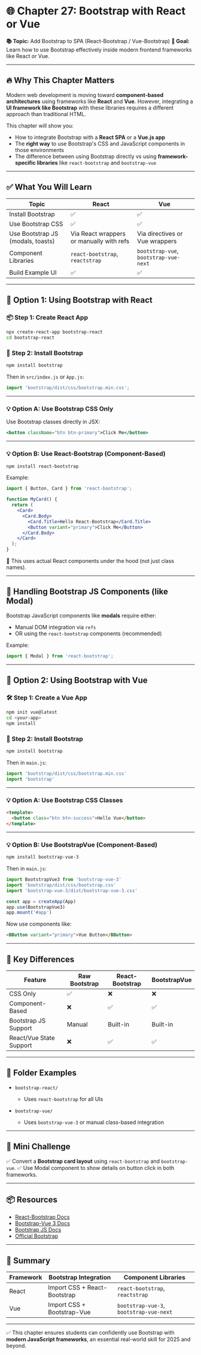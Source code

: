 # 🌐 Chapter 27: Bootstrap with React or Vue

**📚 Topic:** Add Bootstrap to SPA (React-Bootstrap / Vue-Bootstrap)
**🎯 Goal:** Learn how to use Bootstrap effectively inside modern frontend frameworks like React or Vue.

---

## 🔥 Why This Chapter Matters

Modern web development is moving toward **component-based architectures** using frameworks like **React** and **Vue**. However, integrating a **UI framework like Bootstrap** with these libraries requires a different approach than traditional HTML.

This chapter will show you:

* How to integrate Bootstrap with a **React SPA** or a **Vue.js app**
* The **right way** to use Bootstrap's CSS and JavaScript components in those environments
* The difference between using Bootstrap directly vs using **framework-specific libraries** like `react-bootstrap` and `bootstrap-vue`

---

## ✅ What You Will Learn

| Topic                             | React                                    | Vue                                   |
| --------------------------------- | ---------------------------------------- | ------------------------------------- |
| Install Bootstrap                 | ✅                                        | ✅                                     |
| Use Bootstrap CSS                 | ✅                                        | ✅                                     |
| Use Bootstrap JS (modals, toasts) | Via React wrappers or manually with refs | Via directives or Vue wrappers        |
| Component Libraries               | `react-bootstrap`, `reactstrap`          | `bootstrap-vue`, `bootstrap-vue-next` |
| Build Example UI                  | ✅                                        | ✅                                     |

---

## 🔧 Option 1: Using Bootstrap with React

### 📦 Step 1: Create React App

```bash
npx create-react-app bootstrap-react
cd bootstrap-react
```

### 🎨 Step 2: Install Bootstrap

```bash
npm install bootstrap
```

Then in `src/index.js` or `App.js`:

```js
import 'bootstrap/dist/css/bootstrap.min.css';
```

---

### 💡 Option A: Use Bootstrap CSS Only

Use Bootstrap classes directly in JSX:

```jsx
<button className="btn btn-primary">Click Me</button>
```

---

### 💡 Option B: Use React-Bootstrap (Component-Based)

```bash
npm install react-bootstrap
```

Example:

```jsx
import { Button, Card } from 'react-bootstrap';

function MyCard() {
  return (
    <Card>
      <Card.Body>
        <Card.Title>Hello React-Bootstrap</Card.Title>
        <Button variant="primary">Click Me</Button>
      </Card.Body>
    </Card>
  );
}
```

🔁 This uses actual React components under the hood (not just class names).

---

## 🧪 Handling Bootstrap JS Components (like Modal)

Bootstrap JavaScript components like **modals** require either:

* Manual DOM integration via `refs`
* OR using the `react-bootstrap` components (recommended)

Example:

```jsx
import { Modal } from 'react-bootstrap';
```

---

## 🔧 Option 2: Using Bootstrap with Vue

### 🛠 Step 1: Create a Vue App

```bash
npm init vue@latest
cd <your-app>
npm install
```

### 🎨 Step 2: Install Bootstrap

```bash
npm install bootstrap
```

Then in `main.js`:

```js
import 'bootstrap/dist/css/bootstrap.min.css'
import 'bootstrap'
```

---

### 💡 Option A: Use Bootstrap CSS Classes

```html
<template>
  <button class="btn btn-success">Hello Vue</button>
</template>
```

---

### 💡 Option B: Use BootstrapVue (Component-Based)

```bash
npm install bootstrap-vue-3
```

Then in `main.js`:

```js
import BootstrapVue3 from 'bootstrap-vue-3'
import 'bootstrap/dist/css/bootstrap.css'
import 'bootstrap-vue-3/dist/bootstrap-vue-3.css'

const app = createApp(App)
app.use(BootstrapVue3)
app.mount('#app')
```

Now use components like:

```html
<BButton variant="primary">Vue Button</BButton>
```

---

## 🧠 Key Differences

| Feature                 | Raw Bootstrap | React-Bootstrap | BootstrapVue |
| ----------------------- | ------------- | --------------- | ------------ |
| CSS Only                | ✅             | ❌               | ❌            |
| Component-Based         | ❌             | ✅               | ✅            |
| Bootstrap JS Support    | Manual        | Built-in        | Built-in     |
| React/Vue State Support | ❌             | ✅               | ✅            |

---

## 📁 Folder Examples

* `bootstrap-react/`

  * Uses `react-bootstrap` for all UIs
* `bootstrap-vue/`

  * Uses `bootstrap-vue-3` or manual class-based integration

---

## 🧪 Mini Challenge

✅ Convert a **Bootstrap card layout** using `react-bootstrap` and `bootstrap-vue`.
✅ Use Modal component to show details on button click in both frameworks.

---

## 📦 Resources

* [React-Bootstrap Docs](https://react-bootstrap.github.io/)
* [Bootstrap-Vue 3 Docs](https://bootstrap-vue.org/)
* [Bootstrap JS Docs](https://getbootstrap.com/docs/5.3/components/modal/)
* [Official Bootstrap](https://getbootstrap.com/)

---

## 🧠 Summary

| Framework | Bootstrap Integration        | Component Libraries                     |
| --------- | ---------------------------- | --------------------------------------- |
| React     | Import CSS + React-Bootstrap | `react-bootstrap`, `reactstrap`         |
| Vue       | Import CSS + Bootstrap-Vue   | `bootstrap-vue-3`, `bootstrap-vue-next` |

---

✅ This chapter ensures students can confidently use Bootstrap with **modern JavaScript frameworks**, an essential real-world skill for 2025 and beyond.
